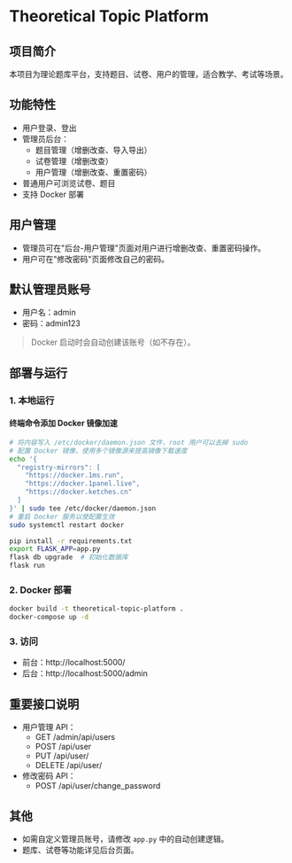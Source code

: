 # Theoretical Topic Platform

## 项目简介

本项目为理论题库平台，支持题目、试卷、用户的管理，适合教学、考试等场景。

## 功能特性
- 用户登录、登出
- 管理员后台：
  - 题目管理（增删改查、导入导出）
  - 试卷管理（增删改查）
  - 用户管理（增删改查、重置密码）
- 普通用户可浏览试卷、题目
- 支持 Docker 部署

## 用户管理
- 管理员可在"后台-用户管理"页面对用户进行增删改查、重置密码操作。
- 用户可在"修改密码"页面修改自己的密码。

## 默认管理员账号
- 用户名：admin
- 密码：admin123

> Docker 启动时会自动创建该账号（如不存在）。

## 部署与运行

### 1. 本地运行

#### 终端命令添加 Docker 镜像加速

```bash
# 将内容写入 /etc/docker/daemon.json 文件，root 用户可以去掉 sudo
# 配置 Docker 镜像，使用多个镜像源来提高镜像下载速度
echo '{
  "registry-mirrors": [
    "https://docker.1ms.run",
    "https://docker.1panel.live",
    "https://docker.ketches.cn"
  ]
}' | sudo tee /etc/docker/daemon.json
# 重启 Docker 服务以使配置生效
sudo systemctl restart docker
```

```bash
pip install -r requirements.txt
export FLASK_APP=app.py
flask db upgrade  # 初始化数据库
flask run
```

### 2. Docker 部署

```bash
docker build -t theoretical-topic-platform .
docker-compose up -d
```

### 3. 访问
- 前台：http://localhost:5000/
- 后台：http://localhost:5000/admin

## 重要接口说明

- 用户管理 API：
  - GET    /admin/api/users
  - POST   /api/user
  - PUT    /api/user/<id>
  - DELETE /api/user/<id>
- 修改密码 API：
  - POST   /api/user/change_password

## 其他
- 如需自定义管理员账号，请修改 `app.py` 中的自动创建逻辑。
- 题库、试卷等功能详见后台页面。 